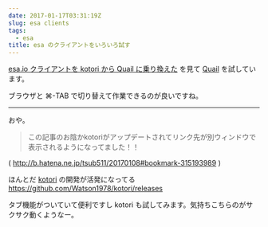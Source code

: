 ```yaml
---
date: 2017-01-17T03:31:19Z
slug: esa clients
tags:
  - esa
title: esa のクライアントをいろいろ試す
---
```


[esa.io クライアントを kotori から Quail に乗り換えた](http://mgi.hatenablog.com/entry/2017/01/07/200028) を見て [Quail][quail] を試しています。

ブラウザと ⌘-TAB で切り替えて作業できるのが良いですね。

---

おや。

> この記事のお陰かkotoriがアップデートされてリンク先が別ウィンドウで表示されるようになってました！！

( <http://b.hatena.ne.jp/tsub511/20170108#bookmark-315193989> )

ほんとだ [kotori][kotori] の開発が活発になってる <https://github.com/Watson1978/kotori/releases>

タブ機能がついていて便利ですし kotori も試してみます。気持ちこちらのがサクサク動くようなー。

[esa]: https://esa.io/
[kotori]: https://github.com/Watson1978/kotori/releases/
[quail]: https://github.com/1000ch/quail/
